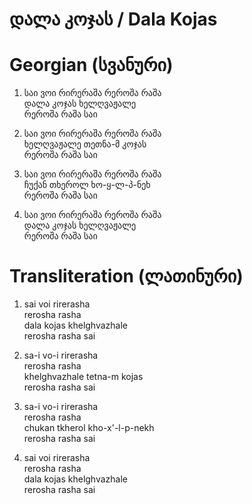 # დალა კოჯას / Dala Kojas

# Georgian (სვანური)

1. საი ვოი რირერაშა რეროშა რაშა  
დალა კოჯას ხელღვაჟალე  
რეროშა რაშა საი  

2. საი ვოი რირერაშა რეროშა რაშა  
ხელღვაჟალე თეთნა-მ კოჯას  
რეროშა რაშა საი   

3. საი ვოი რირერაშა რეროშა რაშა   
ჩუქან თხეროლ ხო-ყ-ლ-პ-ნეხ  
რეროშა რაშა საი  

4. საი ვოი რირერაშა რეროშა რაშა  
დალა კოჯას ხელღვაჟალე  
რეროშა რაშა საი  

# Transliteration (ლათინური)

1. sai voi rirerasha  
rerosha rasha  
dala kojas khelghvazhale  
rerosha rasha sai   

2. sa-i vo-i rirerasha  
rerosha rasha  
khelghvazhale tetna-m kojas  
rerosha rasha sai  

3. sa-i vo-i rirerasha  
rerosha rasha  
chukan tkherol kho-x'-l-p-nekh  
rerosha rasha sai  

4. sai voi rirerasha  
rerosha rasha  
dala kojas khelghvazhale  
rerosha rasha sai
